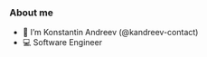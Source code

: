 ### About me
- 👤 I’m Konstantin Andreev (@kandreev-contact)
- 💻 Software Engineer

<!---
kandreev-contact/kandreev-contact is a ✨ special ✨ repository because its `README.md` (this file) appears on your GitHub profile.
You can click the Preview link to take a look at your changes.
--->
